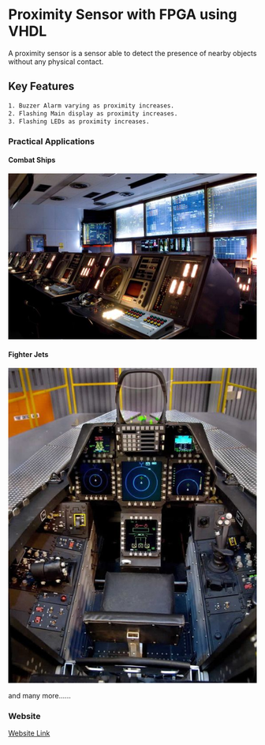 # Proximity Sensor with FPGA using VHDL

A proximity sensor is a sensor able to detect the presence of nearby objects without any physical contact.

## Key Features
```
1. Buzzer Alarm varying as proximity increases.
2. Flashing Main display as proximity increases.
3. Flashing LEDs as proximity increases. 
```

### Practical Applications

#### Combat Ships
![Ship](/mdimages/ship.jpg)
#### Fighter Jets
![Jet](/mdimages/jet.jpg)

and many more......
### Website 
[Website Link](https://www.tominmattam.me/major-things/proximity-sensor-using-vhdl)
